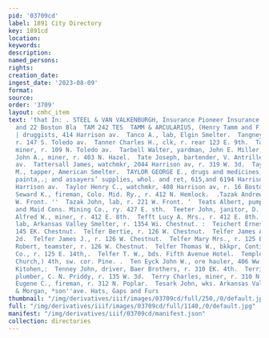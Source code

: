 ```yaml
---
pid: '03709cd'
label: 1891 City Directory
key: 1891cd
location: 
keywords: 
description: 
named_persons: 
rights: 
creation_date: 
ingest_date: '2023-08-09'
format: 
source: 
order: '3709'
layout: cmhc_item
text: 'that In: . STEEL & VAN VALKENBURGH, Insurance Pioneer Insurance Agency, 21
  and 22 Boston Bla  TAM 242 TES  TAMM & ARCULARIUS, (Henry Tamm and F. H. Arcularius,)
  | druggists, 414 Harrison av.  Tanco A., lab, Elgin Smelter.  Tangney J ohn, smelter,
  r. 147 S. Toledo av.  Tanner Charles H., clk, r. rear 123 E. 9th.  Tapley Frank,
  miner, r. 109 N. Toledo av.  Tarbell Walter, yardman, John E. Miller, 118 E. 6th.  Tate
  John A., miner, r. 403 N. Hazel.  Tate Joseph, bartender, V. Antrille, 204 Harrison
  av.  Tattersall James, watchmkr, 2044 Harrison av, r. 319 W. 3d.  Taylor Charles
  M., tapper, American Smelter.  TAYLOR GEORGE E., drugs and medicines, wall paper,
  painta,.; and assayers’ supplies, whol. and ret, 615,and 6194 Harrison av, r. 810
  Harrison av.  Taylor Henry C., watchmkr, 408 Harrison av, r. 16 Boston Blk.  Taylor
  Seward K., fireman, Colo. Mid. Ry., r. 412 N. Hemlock.  .Tazak Andrew, lab, r. 221
  W. Front. ''  Tazak John, lab, r. 221 W. Front. ‘  Teats Albert, pumpman, Henriett
  and Maid Cons. Mining Co., ry. 427 E. sth.  Teeter John, janitor, D. & R. G. Depot.  Tefft
  Alfred W., miner, r. 412 E. 8th.  Tefft Lucy A. Mrs., r. 412 E. 8th.  Tefft Walter,
  lab, Arkansas Valley Smelter, r. 1354 Wi. Chestnut. :  Teichert Ernest, miner, bds.
  145 EK. Chestnut.  Telfer Bertie, r. 126 W. Chestnut.  Telfer James A., r. 418 W.
  2d.  Telfer James J., r. 126 W. Chestnut.  Telfer Mary Mrs., r. 125 E. 14th.  Telfer
  Robert, teamster, r. 126 W. Chestnut.  Telfer Thomas W., bkkpr, Continental Oil
  Co., r. 125 E. 14th,.  Telfer T. W., bds. Fifth Avenue Hotel.  Temple Israel, (Jewish
  Church,) 4th, sw. cor. Pine. .  Ten Eyck John W., ore hauler, 406 Ww. Elm, r. Hotel
  Kitohen,:  Tenney John, driver, Baer Brothers, r. 310 EK. 4th.  Terrill Joshua,
  plumber, C. N. Priddy, r. 135 W. 3d.  Terry Charles, miner, r. 310 N. Poplar.  Terry
  Eugene C., fireman, r. 312 N. Poplar.  Tesark John, wks. Arkansas Valley Smelter.  Brown
  & Morgan, *son''ave. Hats, Gaps and Furs                                '
thumbnail: "/img/derivatives/iiif/images/03709cd/full/250,/0/default.jpg"
full: "/img/derivatives/iiif/images/03709cd/full/1140,/0/default.jpg"
manifest: "/img/derivatives/iiif/03709cd/manifest.json"
collection: directories
---
```


